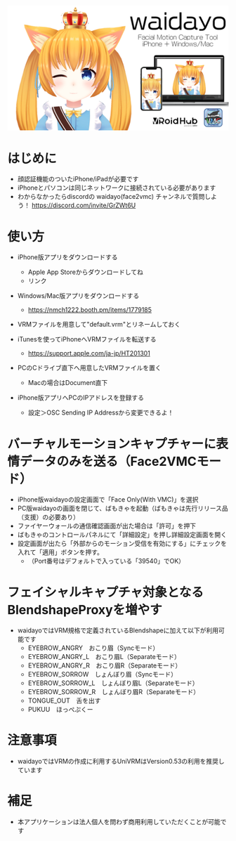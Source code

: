 ![waidayo_logo](waidayo_logo.png)
# はじめに
- 顔認証機能のついたiPhone/iPadが必要です
- iPhoneとパソコンは同じネットワークに接続されている必要があります
- わからなかったらdiscordの waidayo(face2vmc) チャンネルで質問しよう！
https://discord.com/invite/GrZWt6U

# 使い方
- iPhone版アプリをダウンロードする
    - Apple App Storeからダウンロードしてね
    - リンク
    
- Windows/Mac版アプリをダウンロードする
    - https://nmch1222.booth.pm/items/1779185

- VRMファイルを用意して"default.vrm"とリネームしておく
- iTunesを使ってiPhoneへVRMファイルを転送する
    - https://support.apple.com/ja-jp/HT201301
- PCのCドライブ直下へ用意したVRMファイルを置く
    - Macの場合はDocument直下
- iPhone版アプリへPCのIPアドレスを登録する
    - 設定＞OSC Sending IP Addressから変更できるよ！

# バーチャルモーションキャプチャーに表情データのみを送る（Face2VMCモード）
- iPhone版waidayoの設定画面で「Face Only(With VMC)」を選択
- PC版waidayoの画面を閉じて、ばもきゃを起動（ばもきゃは先行リリース品（支援）の必要あり）
- ファイヤーウォールの通信確認画面が出た場合は「許可」を押下
- ばもきゃのコントロールパネルにて「詳細設定」を押し詳細設定画面を開く
- 設定画面が出たら「外部からのモーション受信を有効にする」にチェックを入れて「適用」ボタンを押す。
    - （Port番号はデフォルトで入っている「39540」でOK）


# フェイシャルキャプチャ対象となるBlendshapeProxyを増やす
- waidayoではVRM規格で定義されているBlendshapeに加えて以下が利用可能です
    - EYEBROW_ANGRY　おこり眉（Syncモード）
    - EYEBROW_ANGRY_L　おこり眉L（Separateモード）
    - EYEBROW_ANGRY_R　おこり眉R（Separateモード）
    - EYEBROW_SORROW　しょんぼり眉（Syncモード）
    - EYEBROW_SORROW_L　しょんぼり眉L（Separateモード）
    - EYEBROW_SORROW_R　しょんぼり眉R（Separateモード）
    - TONGUE_OUT　舌を出す
    - PUKUU　ほっぺぷくー

# 注意事項
- waidayoではVRMの作成に利用するUniVRMはVersion0.53の利用を推奨しています

# 補足
- 本アプリケーションは法人個人を問わず商用利用していただくことが可能です
